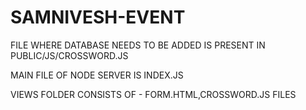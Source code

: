 # SAMNIVESH-EVENT

FILE WHERE DATABASE NEEDS TO BE ADDED IS PRESENT IN PUBLIC/JS/CROSSWORD.JS


MAIN FILE OF NODE SERVER IS INDEX.JS

VIEWS FOLDER CONSISTS OF -  FORM.HTML,CROSSWORD.JS  FILES
